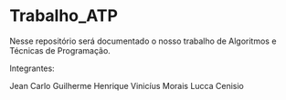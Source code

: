# Trabalho_ATP

Nesse repositório será documentado o nosso trabalho de Algoritmos e Técnicas de Programação.

Integrantes:

Jean Carlo
Guilherme Henrique
Vinicíus Morais
Lucca Cenisio
